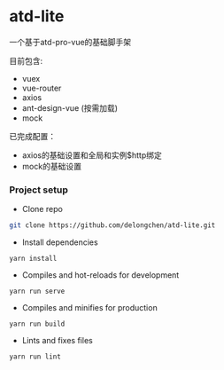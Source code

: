 # atd-lite

一个基于atd-pro-vue的基础脚手架

目前包含:

- vuex
- vue-router
- axios
- ant-design-vue (按需加载)
- mock

已完成配置：

- axios的基础设置和全局和实例$http绑定
- mock的基础设置

### Project setup

- Clone repo
```bash
git clone https://github.com/delongchen/atd-lite.git
```

- Install dependencies
```
yarn install
```

- Compiles and hot-reloads for development
```
yarn run serve
```

- Compiles and minifies for production
```
yarn run build
```

- Lints and fixes files
```
yarn run lint
```
